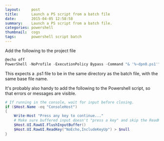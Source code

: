 ```yaml
---
layout:     post
title:      Launch a PS script from a batch file
date:       2015-04-05 12:58:58
summary:    Launch a PS script from a batch file.
categories: powershell
thumbnail:  cogs
tags:       powershell script batch
---
```


Add the following to the project file

```powershell
@echo off
PowerShell -NoProfile -ExecutionPolicy Bypass -Command "& '%~dpn0.ps1'"
```

This expects a .ps1 file to be in the same directory as the batch file, with the same base file name.

It's probably also handy to add the following to the Powershell script, so that errors or messages are visible.

```powershell
# If running in the console, wait for input before closing.
if ($Host.Name -eq "ConsoleHost")
{ 
    Write-Host "Press any key to continue..."
    # Make sure buffered input doesn't "press a key" and skip the ReadKey().
    $Host.UI.RawUI.FlushInputBuffer()
    $Host.UI.RawUI.ReadKey("NoEcho,IncludeKeyUp") > $null
}
```

